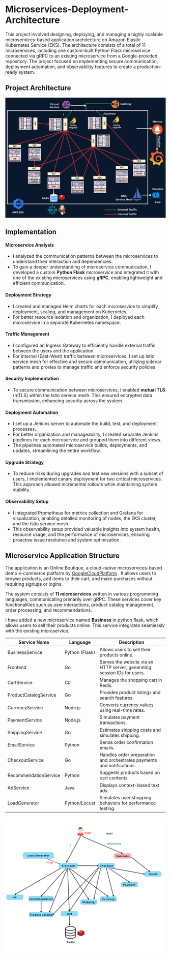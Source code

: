 
# Microservices-Deployment-Architecture

This project involved designing, deploying, and managing a highly scalable microservices-based application architecture on Amazon Elastic Kubernetes Service (EKS). The architecture consists of a total of 11 microservices, including one custom-built Python Flask microservice connected via gRPC to an existing microservice from a Google-provided repository. The project focused on implementing secure communication, deployment automation, and observability features to create a production-ready system.
## Project Architecture

![Project Architecture](https://github.com/Prerana-Mauryaa/Microservices-Deployment-Architecture/blob/master/images/diagrams/Project-overview.png)

## Implementation 
#### Microservice  Analysis 
* I analyzed the communication patterns between the microservices to understand their interaction and dependencies.
* To gain a deeper understanding of microservice communication, I developed a custom **Python Flask** microservice and integrated it with one of the existing microservices using **gRPC**, enabling lightweight and efficient communication.
#### Deployment Strategy
* I created and managed Helm charts for each microservice to simplify deployment, scaling, and management on Kubernetes.
* For better resource isolation and organization, I deployed each microservice in a separate Kubernetes namespace.
#### Traffic Management
* I configured an Ingress Gateway to efficiently handle external traffic between the users and the application.
* For internal (East-West) traffic between microservices, I set up Istio service mesh for effective and secure communication, utilizing sidecar patterns and proxies to manage traffic and enforce security policies.
#### Security Implementation
* To secure communication between microservices, I enabled **mutual TLS** (mTLS) within the Istio service mesh. This ensured encrypted data transmission, enhancing security across the system.

#### Deployment Automation
* I set up a Jenkins server to automate the build, test, and deployment processes.
* For better organization and manageability, I created separate Jenkins pipelines for each microservice and grouped them into different views.
* The pipelines automated microservice builds, deployments, and updates, streamlining the entire workflow.
#### Upgrade Strategy
* To reduce risks during upgrades and test new versions with a subset of users, I implemented canary deployment for two critical microservices. This approach allowed incremental rollouts while maintaining system stability.
#### Observability Setup
* I integrated Prometheus for metrics collection and Grafana for visualization, enabling detailed monitoring of nodes, the EKS cluster, and the Istio service mesh.
* This observability setup provided valuable insights into system health, resource usage, and the performance of microservices, ensuring proactive issue resolution and system optimization.

## Microservice Application Structure 
The application is an Online Boutique, a cloud-native microservices-based demo e-commerce platform by [GoogleCloudPlatform](https://github.com/GoogleCloudPlatform/microservices-demo) . It allows users to browse products, add items to their cart, and make purchases without requiring signups or logins.

The system consists of **11 microservices** written in various programming languages, communicating primarily over gRPC. These services cover key functionalities such as user interactions, product catalog management, order processing, and recommendations.

I have added a new microservice named **Business** in python flask, which allows users to sell their products online. This service integrates seamlessly with the existing microservice.



| **Service Name**            | **Language**        | **Description**                                                                     |
|-------------------------|-----------------|---------------------------------------------------------------------------------|
| BusinessService          | Python (Flask)  | Allows users to sell their products online.     |
| Frontend                 | Go              | Serves the website via an HTTP server, generating session IDs for users.        |
| CartService              | C#              | Manages the shopping cart in Redis.                                             |
| ProductCatalogService    | Go              | Provides product listings and search features.                                  |
| CurrencyService          | Node.js         | Converts currency values using real-time rates.                                 |
| PaymentService           | Node.js         | Simulates payment transactions.                                                 |
| ShippingService          | Go              | Estimates shipping costs and simulates shipping.                                |
| EmailService             | Python          | Sends order confirmation emails.                                                |
| CheckoutService          | Go              | Handles order preparation and orchestrates payments and notifications.          |
| RecommendationService    | Python          | Suggests products based on cart contents.                                       |
| AdService                | Java            | Displays context-based text ads.                                                |
| LoadGenerator            | Python/Locust   | Simulates user shopping behaviors for performance testing.                      |

![Microservice Architecture](https://github.com/Prerana-Mauryaa/Microservices-Deployment-Architecture/blob/master/images/diagrams/Microservice_Arc.png)

